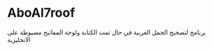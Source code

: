 AboAl7roof
==========

برنامج لتصحيح الجمل العربية في حال تمت الكتابة ولوحة المفاتيح مضبوطة على الانجليزية

